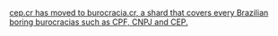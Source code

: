 [cep.cr has moved to burocracia.cr, a shard that covers every Brazilian boring burocracias such as CPF, CNPJ and CEP.](https://github.com/vnbrs)
